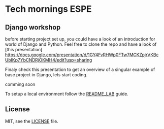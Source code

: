 # Tech mornings ESPE
## Django workshop 

before starting project set up, you could have a look of an introduction for world of Django and Python. Feel free to clone the repo and have a look of [this presentation]
https://docs.google.com/presentation/d/1GY4FvRHWp0FTw7MCKZpjrVKBcUbIKp7YbCNDRjOKMH4/edit?usp=sharing

Finaly check this presentation to get an  overview of a singular example of base project in Django, lets start coding.

comming soon

To setup a local environment follow the [README_LAB](README_LAB.md) guide.

## License

MIT, see the [LICENSE](LICENSE) file.